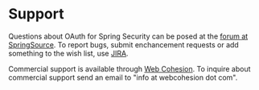 # Support

Questions about OAuth for Spring Security can be posed at the [forum at SpringSource](http://forum.springsource.org/forumdisplay.php?f=79).
To report bugs, submit enchancement requests or add something to the wish list, use [JIRA](https://jira.springsource.org/browse/SECOAUTH).

Commercial support is available through [Web Cohesion](http://www.webcohesion.com).  To inquire about commercial support send an email to
"info at webcohesion dot com".